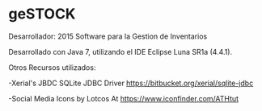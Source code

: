 # geSTOCK
Desarrollador: <Martin Castillo> 2015
Software para la Gestion de Inventarios

Desarrollado con Java 7, utilizando el IDE Eclipse Luna SR1a (4.4.1).

Otros Recursos utilizados:

-Xerial's JBDC SQLite JDBC Driver https://bitbucket.org/xerial/sqlite-jdbc

-Social Media Icons by Lotcos At https://www.iconfinder.com/ATHtut
